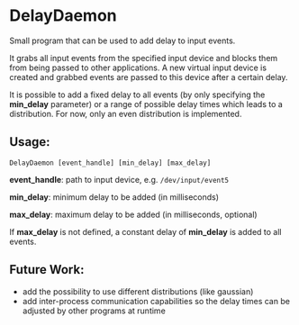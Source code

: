 # DelayDaemon
Small program that can be used to add delay to input events.

It grabs all input events from the specified input device and blocks them from being passed to other applications.
A new virtual input device is created and grabbed events are passed to this device after a certain delay.

It is possible to add a fixed delay to all events (by only specifying the **min_delay** parameter) or a range of possible delay times which leads to a distribution.
For now, only an even distribution is implemented.

## Usage:

```
DelayDaemon [event_handle] [min_delay] [max_delay]
```

**event_handle**: path to input device, e.g. `/dev/input/event5`

**min_delay**: minimum delay to be added (in milliseconds)

**max_delay**: maximum delay to be added (in milliseconds, optional)

If **max_delay** is not defined, a constant delay of **min_delay** is added to all events.

## Future Work:

 * add the possibility to use different distributions (like gaussian)
 * add inter-process communication capabilities so the delay times can be adjusted by other programs at runtime
